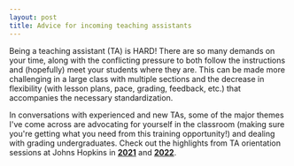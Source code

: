 ```yaml
---
layout: post
title: Advice for incoming teaching assistants 
---
```


Being a teaching assistant (TA) is HARD! There are so many demands on your time, along with the conflicting pressure to both follow the instructions and (hopefully) meet your students where they are. This can be made more challenging in a large class with multiple sections and the decrease in flexibility (with lesson plans, pace, grading, feedback, etc.) that accompanies the necessary standardization.

In conversations with experienced and new TAs, some of the major themes I've come across are advocating for yourself in the classroom (making sure you're getting what you need from this training opportunity!) and dealing with grading undergraduates. Check out the highlights from TA orientation sessions at Johns Hopkins in **[2021](https://twitter.com/saracarioscia/status/1430986468290220033?ref_src=twsrc%5Etfw)** and **[2022](https://twitter.com/saracarioscia/status/1491049080055021569?ref_src=twsrc%5Etfw)**. 